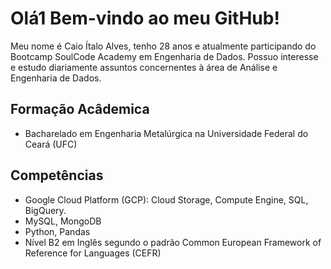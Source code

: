 # Olá1 Bem-vindo ao meu GitHub!
Meu nome é Caio Ítalo Alves, tenho 28 anos e atualmente participando do Bootcamp SoulCode Academy em Engenharia de Dados.
Possuo interesse e estudo diariamente assuntos concernentes à área de Análise e Engenharia de Dados.

## Formação Acâdemica
- Bacharelado em Engenharia Metalúrgica na Universidade Federal do Ceará (UFC)

## Competências
- Google Cloud Platform (GCP): Cloud Storage, Compute Engine, SQL, BigQuery.
- MySQL, MongoDB
- Python, Pandas
- Nível B2 em Inglês segundo o padrão Common European Framework of Reference for Languages (CEFR)
